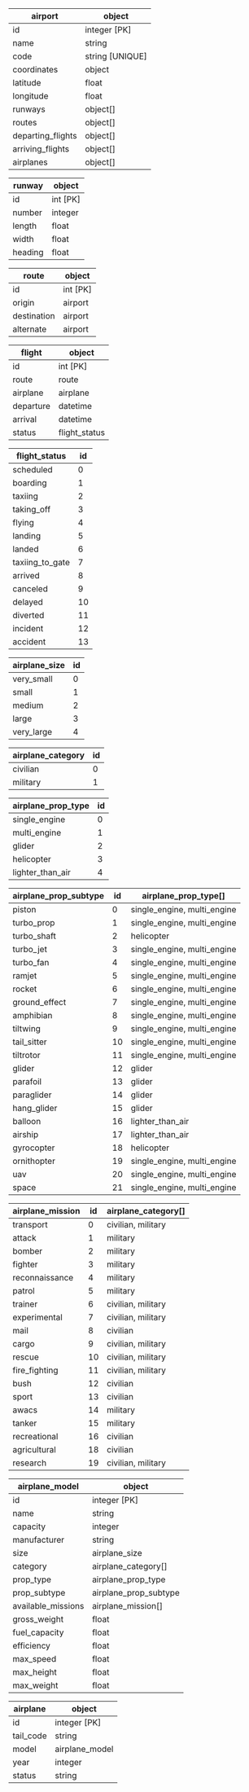| airport | object |
| --- | --- |
| id | integer [PK] |
| name | string |
| code | string [UNIQUE] |
| coordinates | object |
| latitude | float |
| longitude | float |
| runways | object[] |
| routes | object[] |
| departing_flights | object[] |
| arriving_flights | object[] |
| airplanes | object[] |

| runway | object |
| --- | --- |
| id | int [PK] |
| number | integer |
| length | float |
| width | float |
| heading | float |

| route | object |
| --- | --- |
| id | int [PK] |
| origin | airport |
| destination | airport |
| alternate | airport |

| flight | object |
| --- | --- |
| id | int [PK] |
| route | route |
| airplane | airplane |
| departure | datetime |
| arrival | datetime |
| status | flight_status |

| flight_status | id |
| --- | --- |
| scheduled | 0 |
| boarding | 1 |
| taxiing | 2 |
| taking_off | 3 |
| flying | 4 |
| landing | 5 |
| landed | 6 |
| taxiing_to_gate | 7 |
| arrived | 8 |
| canceled | 9 |
| delayed | 10 |
| diverted | 11 |
| incident | 12 |
| accident | 13 |

| airplane_size | id |
| --- | --- |
| very_small | 0 |
| small | 1 |
| medium | 2 |
| large | 3 |
| very_large | 4 |

| airplane_category | id |
| --- | --- |
| civilian | 0 |
| military | 1 |

| airplane_prop_type | id |
| --- | --- |
| single_engine | 0 |
| multi_engine | 1 |
| glider | 2 |
| helicopter | 3 |
| lighter_than_air | 4 |

| airplane_prop_subtype | id | airplane_prop_type[] |
| --- | --- | --- |
| piston | 0 | single_engine, multi_engine |
| turbo_prop | 1 | single_engine, multi_engine |
| turbo_shaft | 2 | helicopter |
| turbo_jet | 3 | single_engine, multi_engine |
| turbo_fan | 4 | single_engine, multi_engine |
| ramjet | 5 | single_engine, multi_engine |
| rocket | 6 | single_engine, multi_engine |
| ground_effect | 7 | single_engine, multi_engine |
| amphibian | 8 | single_engine, multi_engine |
| tiltwing | 9 | single_engine, multi_engine |
| tail_sitter | 10 | single_engine, multi_engine |
| tiltrotor | 11 | single_engine, multi_engine |
| glider | 12 | glider |
| parafoil | 13 | glider |
| paraglider | 14 | glider |
| hang_glider | 15 | glider |
| balloon | 16 | lighter_than_air |
| airship | 17 | lighter_than_air |
| gyrocopter | 18 | helicopter |
| ornithopter | 19 | single_engine, multi_engine |
| uav | 20 | single_engine, multi_engine
| space | 21 | single_engine, multi_engine |

| airplane_mission | id | airplane_category[] |
| --- | --- | --- |
| transport | 0 | civilian, military |
| attack | 1 | military |
| bomber | 2 | military |
| fighter | 3 | military |
| reconnaissance | 4 | military |
| patrol | 5 | military |
| trainer | 6 | civilian, military |
| experimental | 7 | civilian, military |
| mail | 8 | civilian |
| cargo | 9 | civilian, military |
| rescue | 10 | civilian, military |
| fire_fighting | 11 | civilian, military |
| bush | 12 | civilian |
| sport | 13 | civilian |
| awacs | 14 | military |
| tanker | 15 | military |
| recreational | 16 | civilian |
| agricultural | 18 | civilian |
| research | 19 | civilian, military |

| airplane_model | object |
| --- | --- |
| id | integer [PK] |
| name | string |
| capacity | integer |
| manufacturer | string |
| size | airplane_size |
| category | airplane_category[] |
| prop_type | airplane_prop_type |
| prop_subtype | airplane_prop_subtype |
| available_missions | airplane_mission[] |
| gross_weight | float |
| fuel_capacity | float |
| efficiency | float |
| max_speed | float |
| max_height | float |
| max_weight | float |

| airplane | object |
| --- | --- |
| id | integer [PK] |
| tail_code | string |
| model | airplane_model |
| year | integer |
| status | string |